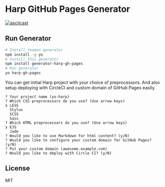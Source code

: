 # Harp GitHub Pages Generator

[![asciicast](https://asciinema.org/a/9jwmwwev0kz2gpxwqn5ftfnhs.png)](https://asciinema.org/a/9jwmwwev0kz2gpxwqn5ftfnhs)

## Run Generator

```sh
# Install Yeoman generator
npm install -g yo
# Install this generator
npm install generator-harp-gh-pages
# Run generator
yo harp-gh-pages
```

You can get initial Harp project with your choice of preprocessors.
And also setup deploying with CircleCI and custom domain of GitHub Pages easily.

```
? Your project name (yo-harp)
? Which CSS preprocessors do you use? (Use arrow keys)
❯ LESS
  Stylus
  SCSS
  Sass
? Which HTML preprocessors do you use? (Use arrow keys)
❯ EJS
  Jade
? Would you like to use Markdown for html content? (y/N)
? Would you like to configure your custom domain for GitHub Pages? (y/N)
? Put your custom domain (awesome.example.com)
? Would you like to deploy with Circle CI? (y/N)
```

## License

MIT
